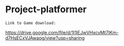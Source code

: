 # Project-platformer

```Link to Game download:```

https://drive.google.com/file/d/1I1lEJwVHxcvMt7IKm-d7HsECxVJAwaog/view?usp=sharing
